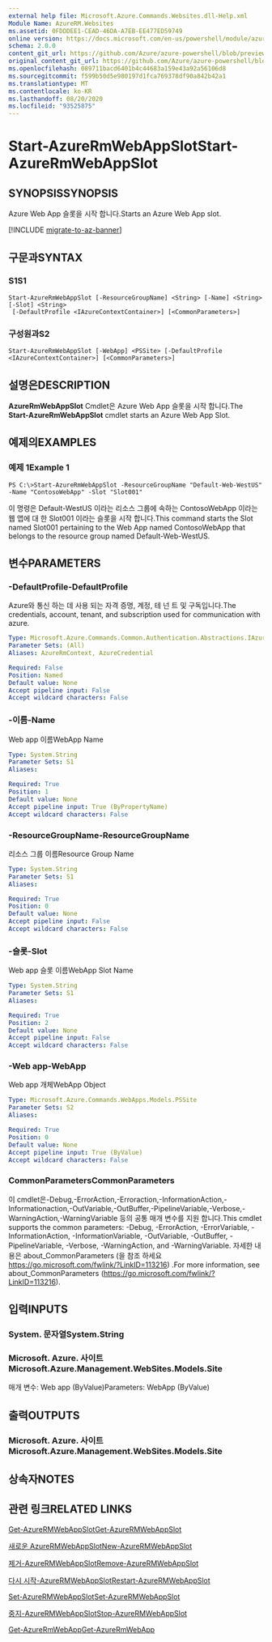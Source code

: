 ```yaml
---
external help file: Microsoft.Azure.Commands.Websites.dll-Help.xml
Module Name: AzureRM.Websites
ms.assetid: 0FDDDEE1-CEAD-46DA-A7EB-EE477ED59749
online version: https://docs.microsoft.com/en-us/powershell/module/azurerm.websites/start-azurermwebappslot
schema: 2.0.0
content_git_url: https://github.com/Azure/azure-powershell/blob/preview/src/ResourceManager/Websites/Commands.Websites/help/Start-AzureRmWebAppSlot.md
original_content_git_url: https://github.com/Azure/azure-powershell/blob/preview/src/ResourceManager/Websites/Commands.Websites/help/Start-AzureRmWebAppSlot.md
ms.openlocfilehash: 089711bacd6401b4c44683a159e43a92a56106d8
ms.sourcegitcommit: f599b50d5e980197d1fca769378df90a842b42a1
ms.translationtype: MT
ms.contentlocale: ko-KR
ms.lasthandoff: 08/20/2020
ms.locfileid: "93525875"
---
```

# <span data-ttu-id="53549-101">Start-AzureRmWebAppSlot</span><span class="sxs-lookup"><span data-stu-id="53549-101">Start-AzureRmWebAppSlot</span></span>

## <span data-ttu-id="53549-102">SYNOPSIS</span><span class="sxs-lookup"><span data-stu-id="53549-102">SYNOPSIS</span></span>
<span data-ttu-id="53549-103">Azure Web App 슬롯을 시작 합니다.</span><span class="sxs-lookup"><span data-stu-id="53549-103">Starts an Azure Web App slot.</span></span>

[!INCLUDE [migrate-to-az-banner](../../includes/migrate-to-az-banner.md)]

## <span data-ttu-id="53549-104">구문과</span><span class="sxs-lookup"><span data-stu-id="53549-104">SYNTAX</span></span>

### <span data-ttu-id="53549-105">S1</span><span class="sxs-lookup"><span data-stu-id="53549-105">S1</span></span>
```
Start-AzureRmWebAppSlot [-ResourceGroupName] <String> [-Name] <String> [-Slot] <String>
 [-DefaultProfile <IAzureContextContainer>] [<CommonParameters>]
```

### <span data-ttu-id="53549-106">구성원과</span><span class="sxs-lookup"><span data-stu-id="53549-106">S2</span></span>
```
Start-AzureRmWebAppSlot [-WebApp] <PSSite> [-DefaultProfile <IAzureContextContainer>] [<CommonParameters>]
```

## <span data-ttu-id="53549-107">설명은</span><span class="sxs-lookup"><span data-stu-id="53549-107">DESCRIPTION</span></span>
<span data-ttu-id="53549-108">**AzureRmWebAppSlot** Cmdlet은 Azure Web App 슬롯을 시작 합니다.</span><span class="sxs-lookup"><span data-stu-id="53549-108">The **Start-AzureRmWebAppSlot** cmdlet starts an Azure Web App Slot.</span></span>

## <span data-ttu-id="53549-109">예제의</span><span class="sxs-lookup"><span data-stu-id="53549-109">EXAMPLES</span></span>

### <span data-ttu-id="53549-110">예제 1</span><span class="sxs-lookup"><span data-stu-id="53549-110">Example 1</span></span>
```
PS C:\>Start-AzureRmWebAppSlot -ResourceGroupName "Default-Web-WestUS" -Name "ContosoWebApp" -Slot "Slot001"
```

<span data-ttu-id="53549-111">이 명령은 Default-WestUS 이라는 리소스 그룹에 속하는 ContosoWebApp 이라는 웹 앱에 대 한 Slot001 이라는 슬롯을 시작 합니다.</span><span class="sxs-lookup"><span data-stu-id="53549-111">This command starts the Slot named Slot001 pertaining to the Web App named ContosoWebApp that belongs to the resource group named Default-Web-WestUS.</span></span>

## <span data-ttu-id="53549-112">변수</span><span class="sxs-lookup"><span data-stu-id="53549-112">PARAMETERS</span></span>

### <span data-ttu-id="53549-113">-DefaultProfile</span><span class="sxs-lookup"><span data-stu-id="53549-113">-DefaultProfile</span></span>
<span data-ttu-id="53549-114">Azure와 통신 하는 데 사용 되는 자격 증명, 계정, 테 넌 트 및 구독입니다.</span><span class="sxs-lookup"><span data-stu-id="53549-114">The credentials, account, tenant, and subscription used for communication with azure.</span></span>

```yaml
Type: Microsoft.Azure.Commands.Common.Authentication.Abstractions.IAzureContextContainer
Parameter Sets: (All)
Aliases: AzureRmContext, AzureCredential

Required: False
Position: Named
Default value: None
Accept pipeline input: False
Accept wildcard characters: False
```

### <span data-ttu-id="53549-115">-이름</span><span class="sxs-lookup"><span data-stu-id="53549-115">-Name</span></span>
<span data-ttu-id="53549-116">Web app 이름</span><span class="sxs-lookup"><span data-stu-id="53549-116">WebApp Name</span></span>

```yaml
Type: System.String
Parameter Sets: S1
Aliases:

Required: True
Position: 1
Default value: None
Accept pipeline input: True (ByPropertyName)
Accept wildcard characters: False
```

### <span data-ttu-id="53549-117">-ResourceGroupName</span><span class="sxs-lookup"><span data-stu-id="53549-117">-ResourceGroupName</span></span>
<span data-ttu-id="53549-118">리소스 그룹 이름</span><span class="sxs-lookup"><span data-stu-id="53549-118">Resource Group Name</span></span>

```yaml
Type: System.String
Parameter Sets: S1
Aliases:

Required: True
Position: 0
Default value: None
Accept pipeline input: False
Accept wildcard characters: False
```

### <span data-ttu-id="53549-119">-슬롯</span><span class="sxs-lookup"><span data-stu-id="53549-119">-Slot</span></span>
<span data-ttu-id="53549-120">Web app 슬롯 이름</span><span class="sxs-lookup"><span data-stu-id="53549-120">WebApp Slot Name</span></span>

```yaml
Type: System.String
Parameter Sets: S1
Aliases:

Required: True
Position: 2
Default value: None
Accept pipeline input: False
Accept wildcard characters: False
```

### <span data-ttu-id="53549-121">-Web app</span><span class="sxs-lookup"><span data-stu-id="53549-121">-WebApp</span></span>
<span data-ttu-id="53549-122">Web app 개체</span><span class="sxs-lookup"><span data-stu-id="53549-122">WebApp Object</span></span>

```yaml
Type: Microsoft.Azure.Commands.WebApps.Models.PSSite
Parameter Sets: S2
Aliases:

Required: True
Position: 0
Default value: None
Accept pipeline input: True (ByValue)
Accept wildcard characters: False
```

### <span data-ttu-id="53549-123">CommonParameters</span><span class="sxs-lookup"><span data-stu-id="53549-123">CommonParameters</span></span>
<span data-ttu-id="53549-124">이 cmdlet은-Debug,-ErrorAction,-Erroraction,-InformationAction,-Informationaction,-OutVariable,-OutBuffer,-PipelineVariable,-Verbose,-WarningAction,-WarningVariable 등의 공통 매개 변수를 지원 합니다.</span><span class="sxs-lookup"><span data-stu-id="53549-124">This cmdlet supports the common parameters: -Debug, -ErrorAction, -ErrorVariable, -InformationAction, -InformationVariable, -OutVariable, -OutBuffer, -PipelineVariable, -Verbose, -WarningAction, and -WarningVariable.</span></span> <span data-ttu-id="53549-125">자세한 내용은 about_CommonParameters (을 참조 하세요 https://go.microsoft.com/fwlink/?LinkID=113216) .</span><span class="sxs-lookup"><span data-stu-id="53549-125">For more information, see about_CommonParameters (https://go.microsoft.com/fwlink/?LinkID=113216).</span></span>

## <span data-ttu-id="53549-126">입력</span><span class="sxs-lookup"><span data-stu-id="53549-126">INPUTS</span></span>

### <span data-ttu-id="53549-127">System. 문자열</span><span class="sxs-lookup"><span data-stu-id="53549-127">System.String</span></span>

### <span data-ttu-id="53549-128">Microsoft. Azure. 사이트</span><span class="sxs-lookup"><span data-stu-id="53549-128">Microsoft.Azure.Management.WebSites.Models.Site</span></span>
<span data-ttu-id="53549-129">매개 변수: Web app (ByValue)</span><span class="sxs-lookup"><span data-stu-id="53549-129">Parameters: WebApp (ByValue)</span></span>

## <span data-ttu-id="53549-130">출력</span><span class="sxs-lookup"><span data-stu-id="53549-130">OUTPUTS</span></span>

### <span data-ttu-id="53549-131">Microsoft. Azure. 사이트</span><span class="sxs-lookup"><span data-stu-id="53549-131">Microsoft.Azure.Management.WebSites.Models.Site</span></span>

## <span data-ttu-id="53549-132">상속자</span><span class="sxs-lookup"><span data-stu-id="53549-132">NOTES</span></span>

## <span data-ttu-id="53549-133">관련 링크</span><span class="sxs-lookup"><span data-stu-id="53549-133">RELATED LINKS</span></span>

[<span data-ttu-id="53549-134">Get-AzureRMWebAppSlot</span><span class="sxs-lookup"><span data-stu-id="53549-134">Get-AzureRMWebAppSlot</span></span>](./Get-AzureRMWebAppSlot.md)

[<span data-ttu-id="53549-135">새로운 AzureRMWebAppSlot</span><span class="sxs-lookup"><span data-stu-id="53549-135">New-AzureRMWebAppSlot</span></span>](./New-AzureRMWebAppSlot.md)

[<span data-ttu-id="53549-136">제거-AzureRMWebAppSlot</span><span class="sxs-lookup"><span data-stu-id="53549-136">Remove-AzureRMWebAppSlot</span></span>](./Remove-AzureRMWebAppSlot.md)

[<span data-ttu-id="53549-137">다시 시작-AzureRMWebAppSlot</span><span class="sxs-lookup"><span data-stu-id="53549-137">Restart-AzureRMWebAppSlot</span></span>](./Restart-AzureRMWebAppSlot.md)

[<span data-ttu-id="53549-138">Set-AzureRMWebAppSlot</span><span class="sxs-lookup"><span data-stu-id="53549-138">Set-AzureRMWebAppSlot</span></span>](./Set-AzureRMWebAppSlot.md)

[<span data-ttu-id="53549-139">중지-AzureRMWebAppSlot</span><span class="sxs-lookup"><span data-stu-id="53549-139">Stop-AzureRMWebAppSlot</span></span>](./Stop-AzureRMWebAppSlot.md)

[<span data-ttu-id="53549-140">Get-AzureRmWebApp</span><span class="sxs-lookup"><span data-stu-id="53549-140">Get-AzureRmWebApp</span></span>](./Get-AzureRmWebApp.md)

